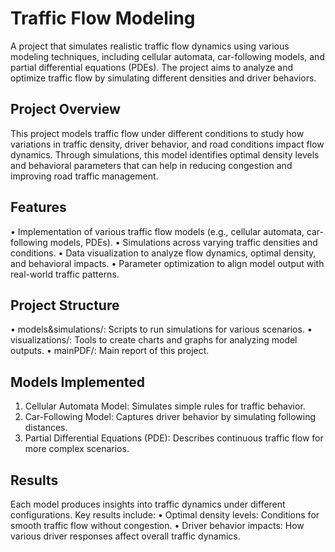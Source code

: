 # Traffic Flow Modeling

A project that simulates realistic traffic flow dynamics using various modeling techniques, including cellular automata, car-following models, and partial differential equations (PDEs). The project aims to analyze and optimize traffic flow by simulating different densities and driver behaviors.

## Project Overview

This project models traffic flow under different conditions to study how variations in traffic density, driver behavior, and road conditions impact flow dynamics. Through simulations, this model identifies optimal density levels and behavioral parameters that can help in reducing congestion and improving road traffic management.

## Features

•	Implementation of various traffic flow models (e.g., cellular automata, car-following models, PDEs).
•	Simulations across varying traffic densities and conditions.
•	Data visualization to analyze flow dynamics, optimal density, and behavioral impacts.
•	Parameter optimization to align model output with real-world traffic patterns.

## Project Structure

•	models&simulations/: Scripts to run simulations for various scenarios.
•	visualizations/: Tools to create charts and graphs for analyzing model outputs.
•	mainPDF/: Main report of this project.

## Models Implemented

1.	Cellular Automata Model: Simulates simple rules for traffic behavior.
2.	Car-Following Model: Captures driver behavior by simulating following distances.
3.	Partial Differential Equations (PDE): Describes continuous traffic flow for more complex scenarios.

## Results

Each model produces insights into traffic dynamics under different configurations. Key results include:
	•	Optimal density levels: Conditions for smooth traffic flow without congestion.
	•	Driver behavior impacts: How various driver responses affect overall traffic dynamics.

